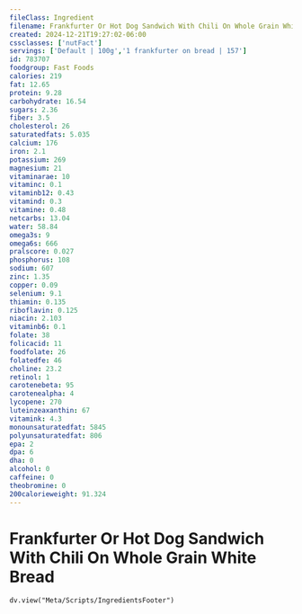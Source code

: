 ```yaml
---
fileClass: Ingredient
filename: Frankfurter Or Hot Dog Sandwich With Chili On Whole Grain White Bread
created: 2024-12-21T19:27:02-06:00
cssclasses: ['nutFact']
servings: ['Default | 100g','1 frankfurter on bread | 157']
id: 783707
foodgroup: Fast Foods
calories: 219
fat: 12.65
protein: 9.28
carbohydrate: 16.54
sugars: 2.36
fiber: 3.5
cholesterol: 26
saturatedfats: 5.035
calcium: 176
iron: 2.1
potassium: 269
magnesium: 21
vitaminarae: 10
vitaminc: 0.1
vitaminb12: 0.43
vitamind: 0.3
vitamine: 0.48
netcarbs: 13.04
water: 58.84
omega3s: 9
omega6s: 666
pralscore: 0.027
phosphorus: 108
sodium: 607
zinc: 1.35
copper: 0.09
selenium: 9.1
thiamin: 0.135
riboflavin: 0.125
niacin: 2.103
vitaminb6: 0.1
folate: 38
folicacid: 11
foodfolate: 26
folatedfe: 46
choline: 23.2
retinol: 1
carotenebeta: 95
carotenealpha: 4
lycopene: 270
luteinzeaxanthin: 67
vitamink: 4.3
monounsaturatedfat: 5845
polyunsaturatedfat: 806
epa: 2
dpa: 6
dha: 0
alcohol: 0
caffeine: 0
theobromine: 0
200calorieweight: 91.324
---
```


# Frankfurter Or Hot Dog Sandwich With Chili On Whole Grain White Bread

```dataviewjs
dv.view("Meta/Scripts/IngredientsFooter")
```